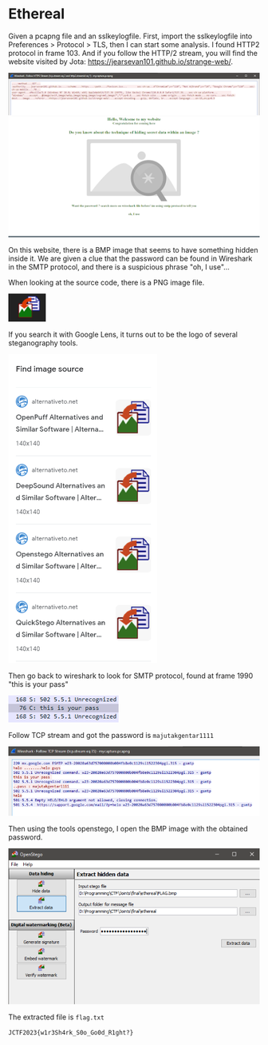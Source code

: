 # Ethereal

Given a pcapng file and an sslkeylogfile. First, import the sslkeylogfile into Preferences > Protocol > TLS, then I can start some analysis. I found HTTP2 protocol in frame 103. And if you follow the HTTP/2 stream, you will find the website visited by Jota: https://jearsevan101.github.io/strange-web/.

![http2](src/http2.png) ![web](src/web.png)

On this website, there is a BMP image that seems to have something hidden inside it. We are given a clue that the password can be found in Wireshark in the SMTP protocol, and there is a suspicious phrase "oh, I use"...

When looking at the source code, there is a PNG image file.

![logo](src/logo.png)

If you search it with Google Lens, it turns out to be the logo of several steganography tools.

![stegos](src/stegos.png)

Then go back to wireshark to look for SMTP protocol, found at frame 1990 "this is your pass"

![smtp](src/smtp.png)

Follow TCP stream and got the password is `majutakgentar1111`

![followtcp](src/followtcpp.png)

Then using the tools openstego, I open the BMP image with the obtained password.

![tools](src/tools.png)

The extracted file is `flag.txt`

```
JCTF2023{w1r3Sh4rk_S0o_Go0d_R1ght?}
```